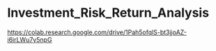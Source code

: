 # Investment_Risk_Return_Analysis

https://colab.research.google.com/drive/1Pah5ofqlS-bt3jjoAZ-i6irLWu7y5npG

